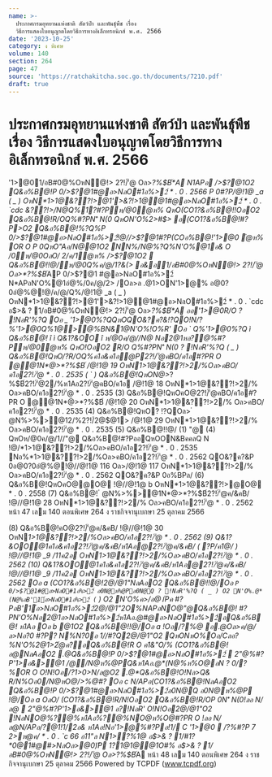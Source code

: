 ```yaml
---
name: >-
  ประกาศกรมอุทยานแห่งชาติ สัตว์ป่า และพันธุ์พืช เรื่อง
  วิธีการแสดงใบอนุญาตโดยวิธีการทางอิเล็กทรอนิกส์ พ.ศ. 2566
date: '2023-10-25'
category: ง พิเศษ
volume: 140
section: 264
page: 47
source: 'https://ratchakitcha.soc.go.th/documents/7210.pdf'
draft: true
---
```


# ประกาศกรมอุทยานแห่งชาติ สัตว์ป่า และพันธุ์พืช เรื่อง วิธีการแสดงใบอนุญาตโดยวิธีการทางอิเล็กทรอนิกส์ พ.ศ. 2566

'1>@01/อB#0@%OหN@!> 2?!/์'่@ Oล>*?%$B์*A N1APอ />$?@1O2 Q&อ%B@!P 0/>$?@1#@อ>NลO#1อ%>2์ * . 0 . 2566 P 0#?P/@!1@ _a ( _ ) OหN*1>1@&??!>@1'>&?!>1@@1#@อ>NลO#1อ%>2์ * . 0 . `cdc &??!>/N@Q%1?#?Pห/@0ํ@ห% QหO(CO1?&อ%B@!!OอO2 Q&อ%B@!R/OQ%#?PN'ิ N(0 QหON'O%2>#$> อ(CO1?&อ%B@!#?P>O2 Q&อ%B@!%?Q%P 0/>$?@1#@อ>NลO#1อ%>2์!@//>$?@1#?P(COอ%B@!'1>@0 ํ@ห% OR O P 0QหO"Aอ/N@@1O2 NN%/N@%?Q%N'O%@1อ& O /0ห/@0OลO/ 2/ค/1ํ@ห% />$?@1O2  Q&อ%B@!!@/ห/@0Q%ค/@/1?&(> อ&อ1/อB#0@%OหN@!> 2?!/์'่@ Oล>*?%$B์*AP 0/>$?@1 #@อ>NลO#1อ%>2์ N*APอN'O%@1อํ@%/0ค/@/2> /Oล>ล .@1>ON'1>@% อ@0?0อํ@%@!@/ค/@/Q%/@!1@ _a ( _ ) OหN*1>1@&??!>@1'>&?!>1@@1#@อ>NลO#1อ%>2์ * . 0 . `cdc อ$>& ? 1/อB#0@%OหN@!> 2?!/์'่@ Oล>*?%$B์*A ออ'1>@0R/O ? !NอR'%?Q Oอ _ '1>@0%?QQหOQO&?ค?&!?QO!N/?%'1>@0Q%1@>@%BN&1@N'O%!O%R' Oอ ` Q%'1>@0%?Q ì Q&อ%B@! î ì Q&1?&OO î ห/@0ค/@//N@ Nอ2@1หล?@%#?Pห/@0ํ@ห% QหO!OอO2 R/O Q%#?PN'ิ N(0 ? !NอR'%?Q ( _ ) Q&อ%B@!QหO/?R/OQ%ค1อ&ค1อ@P2?!/์'่@คBO/ค1อ#?PR O @@1N*@>*?%$B์ /@!1@ 19 OหN*1>1@&??!>2/%Oล>คBO/ค1อ2?!/์'่@ * . 0 . 2535 ( ` ) Q&อ%B@!QหON*@>*?%$B์2?!/์'่@2/%ห1Aอ2?!/์'่@คBO/ค1อ /@!1@ 18 OหN*1>1@&??!>2/% Oล>คBO/ค1อ2?!/์'่@ * . 0 . 2535 (3) Q&อ%B@!QหOคO@2?!/์'่@คBO/ค1อ#?PR O @@1N*@>*?%$B์ /@!1@ 20 OหN*1>1@&??!>2/% Oล>คBO/ค1อ2?!/์'่@ * . 0 . 2535 (4) Q&อ%B@!QหO? !?QOล> ํ @N%>%>@12/%2?!/์2@$@1> /@!1@ 29 OหN*1>1@&??!>2/% Oล>คBO/ค1อ2?!/์'่@ * . 0 . 2535 (5) Q&อ%B@!!@/ (1) "@ (4) QหOห/@0ค/@/1//"@ Q&อ%B@!#?PออQหOON&BคคลQ N !@/*1>1@&??!>2/%Oล>คBO/ค1อ2?!/์'่@ * . 0 . 2535 Nอ%*1>1@&??!>2/%Oล>คBO/ค1อ2?!/์'่@ * . 0 . 2562 QO&?ค?&P 0อ@0?0อํ@%@!@//@!1@ 116 Oล>/@!1@ 117 OหN*1>1@&??!>2/% Oล>คBO/ค1อ2?!/์'่@ * . 0 . 2562 QO&?ค?&P 0อ%BPล/ (6) Q&อ%B@!QหOคO@@O@ !@//@!1@ b OหN*1>1@&??!>@O@ * . 0 . 2558 (7) Q&อ%B@! ํ @N%>%>@1N*@>*?%$B์2?!/์'่@ค/&คB/ !@//@!1@ 28 OหN*1>1@&??!>2/% Oล>คBO/ค1อ2?!/์'่@ * . 0 . 2562 หน้า 47 เลม 140 ตอนพิเศษ 264 ง ราชกิจจานุเบกษา 25 ตุลาคม 2566

(8) Q&อ%B@!คO@2?!/์'่@ค/&คB/ !@//@!1@ 30 OหN*1>1@&??!>2/%Oล>คBO/ค1อ2?!/์'่@ * . 0 . 2562 (9) Q&1?&OO@1ค1อ&ค1อ2?!/์'่@ค/&คB/ห1Aอ@2?!/์'่@ค/&คB/ ( ?P/ค1@/ ) !@//@!1@ _9 /11ค2อ OหN*1>1@&??!>2/%Oล>คBO/ค1อ2?!/์'่@ * . 0 . 2562 (10) Q&1?&OO@1ค1อ&ค1อ2?!/์'่@ค/&คB/ห1Aอ@2?!/์'่@ค/&คB/ !@//@!1@ _9 /11ค2อ OหN*1>1@&??!>2/%Oล>คBO/ค1อ2?!/์'่@ * . 0 . 2562 Oอ a (CO1?&อ%B@!2@/@1"NลAอO2 Q&อ%B@!!@/Oอ ` P 0/>$?@1#@อ>NลO#1อ%>2์ อ0N@ห%@Pอ0N@Q ? !NอR'%?Q ( _ ) O2 N'O%.@*(N@%อB'1์อ>NลO#1อ%>2์ ( ` ) O2 N'O%ค>/อ@1์Pค #?PอB'1์อ>NลO#1อ%>2์2@/@1"2O%N*APอNO@"@Q&อ%B@! #?PN'O%Nอ2@1อ>NลO#1อ%>2์ห1Aอ.@*#@อ>NลO#1อ%>2์อQ&อ%B@! ห1Aอ Oอ b @1O2 Q&อ%B@!!@/Oอ a !Oอ/?%@ อ.@*Oล>ค/@/ล>Nอ?0 #?P? N%N*?0*อ 1//#?Q2@/@1"O2 QหONหO%Oอ/Cลอ?%N'O%2@1>2ํ@ค?อQ&อ%B@!R O ค1&"O/% (CO1?&อ%B@!อ@NลAอO2 .@*Q&อ%B@!P 0/>$?@1#@อ>NลO#1อ%>2์  2"@%#?P'1>อ&>@1 /@/N@ห%@PQ&ห1Aอ.@*(N@%ห%O@อN ? 0/?%OR O O!N!Oอ/?1>0>N/ล@O2 .@*Q&อ%B@!O!Nล>Q& R/N%Oอ0/N@หO@/>%@#? Oอ c N/APอ(CO1?&อ%B@!NลAอO2 Q&อ%B@!P 0/>$?@1#@อ>NลO#1อ%>2์อ0N@Q อ0N@ห%@P !@/Oอ a OลO/ (CO1?&อ%B@!R/N!OอO2 Q&อ%B@!R/OP 0N'ิ N(0!ลอ N/ล@  2"@%#?P'1>อ&>@1 อ?!NอR' O!N!Oอ2@/@1"O2 !NอNO@*%?@%ห1Aอ*%?@%NO@ห%O@#?PR O !ลอ N/ล@N/APอ/?@1!1/2อ& ห1Aอ!Nอ'1>@%#?Pอ!1/ C '1>@0  /?%#?P 7 2>ห@ค/ * . 0 . `c 66 อ11"*ล N1>?%1@ อ$>& ? 1/#1?*0@1#@#>NลOล>@0)ัP 1?1@1@@1O#% อ$>& ? 1/อB#0@%OหN@!> 2?!/์'่@ Oล>*?%$B์*A หน้า 48 เลม 140 ตอนพิเศษ 264 ง ราชกิจจานุเบกษา 25 ตุลาคม 2566 Powered by TCPDF (www.tcpdf.org)

